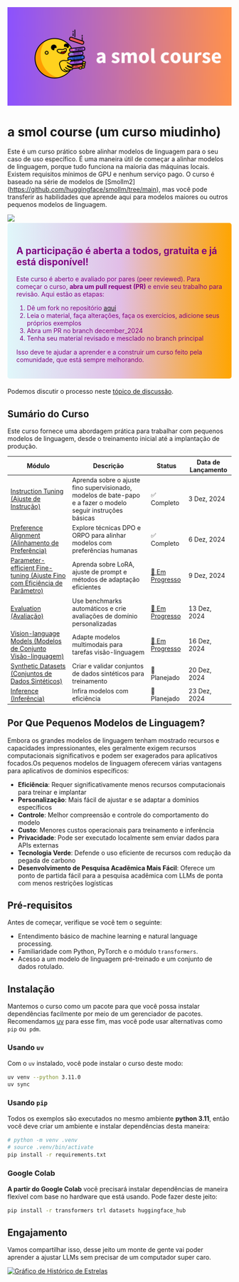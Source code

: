 ![smolcourse image](../banner.png)

# a smol course (um curso miudinho)

Este é um curso prático sobre alinhar modelos de linguagem para o seu caso de uso específico. É uma maneira útil de começar a alinhar modelos de linguagem, porque tudo funciona na maioria das máquinas locais. Existem requisitos mínimos de GPU e nenhum serviço pago. O curso é baseado na série de modelos de [Smollm2] (https://github.com/huggingface/smollm/tree/main), mas você pode transferir as habilidades que aprende aqui para modelos maiores ou outros pequenos modelos de linguagem.

<a href="http://hf.co/join/discord">
<img src="https://img.shields.io/badge/Discord-7289DA?&logo=discord&logoColor=white"/>
</a>

<div style="background: linear-gradient(to right, #e0f7fa, #e1bee7, orange); padding: 20px; border-radius: 5px; margin-bottom: 20px; color: purple;">
    <h2>A participação é aberta a todos, gratuita e já está disponível!</h2>
    <p>Este curso é aberto e avaliado por pares (peer reviewed). Para começar o curso, <strong>abra um pull request (PR)</strong> e envie seu trabalho para revisão. Aqui estão as etapas:</p>
    <ol>
        <li>Dê um fork no repositório <a href="https://github.com/huggingface/smol-course/fork">aqui</a></li>
        <li>Leia o material, faça alterações, faça os exercícios, adicione seus próprios exemplos</li>
        <li>Abra um PR no branch december_2024</li>
        <li>Tenha seu material revisado e mesclado no branch principal</li>
    </ol>
    <p>Isso deve te ajudar a aprender e a construir um curso feito pela comunidade, que está sempre melhorando.</p>
</div>

Podemos discutir o processo neste [tópico de discussão](https://github.com/huggingface/smol-course/discussions/2#discussion-7602932).

## Sumário do Curso

Este curso fornece uma abordagem prática para trabalhar com pequenos modelos de linguagem, desde o treinamento inicial até a implantação de produção.

| Módulo | Descrição | Status | Data de Lançamento |
|--------|-------------|---------|--------------|
| [Instruction Tuning (Ajuste de Instrução)](./1_instruction_tuning) | Aprenda sobre o ajuste fino supervisionado, modelos de bate-papo e a fazer o modelo seguir instruções básicas | ✅ Completo | 3 Dez, 2024 |
| [Preference Alignment (Alinhamento de Preferência)](./2_preference_alignment) | Explore técnicas DPO e ORPO para alinhar modelos com preferências humanas | ✅ Completo  | 6 Dez, 2024 |
| [Parameter-efficient Fine-tuning (Ajuste Fino com Eficiência de Parâmetro)](./3_parameter_efficient_finetuning) | Aprenda sobre LoRA, ajuste de prompt e métodos de adaptação eficientes | [🚧 Em Progresso](https://github.com/huggingface/smol-course/pull/41) | 9 Dez, 2024 |
| [Evaluation (Avaliação)](./4_evaluation) | Use benchmarks automáticos e crie avaliações de domínio personalizadas | [🚧 Em Progresso](https://github.com/huggingface/smol-course/issues/42) | 13 Dez, 2024 |
| [Vision-language Models (Modelos de Conjunto Visão-linguagem)](./5_vision_language_models) | Adapte modelos multimodais para tarefas visão-linguagem | [🚧 Em Progresso](https://github.com/huggingface/smol-course/issues/49) | 16 Dez, 2024 |
| [Synthetic Datasets (Conjuntos de Dados Sintéticos)](./6_synthetic_datasets) | Criar e validar conjuntos de dados sintéticos para treinamento | 📝 Planejado | 20 Dez, 2024 |
| [Inference (Inferência)](./7_inference) | Infira modelos com eficiência | 📝 Planejado | 23 Dez, 2024 |

## Por Que Pequenos Modelos de Linguagem?

Embora os grandes modelos de linguagem tenham mostrado recursos e capacidades impressionantes, eles geralmente exigem recursos computacionais significativos e podem ser exagerados para aplicativos focados.Os pequenos modelos de linguagem oferecem várias vantagens para aplicativos de domínios específicos:

- **Eficiência**: Requer significativamente menos recursos computacionais para treinar e implantar
- **Personalização**: Mais fácil de ajustar e se adaptar a domínios específicos
- **Controle**: Melhor compreensão e controle do comportamento do modelo
- **Custo**: Menores custos operacionais para treinamento e inferência
- **Privacidade**: Pode ser executado localmente sem enviar dados para APIs externas
- **Tecnologia Verde**: Defende o uso eficiente de recursos com redução da pegada de carbono 
- **Desenvolvimento de Pesquisa Acadêmica Mais Fácil**: Oferece um ponto de partida fácil para a pesquisa acadêmica com LLMs de ponta com menos restrições logísticas

## Pré-requisitos

Antes de começar, verifique se você tem o seguinte:
- Entendimento básico de machine learning e natural language processing.
- Familiaridade com Python, PyTorch e o módulo `transformers`.
- Acesso a um modelo de linguagem pré-treinado e um conjunto de dados rotulado.

## Instalação

Mantemos o curso como um pacote para que você possa instalar dependências facilmente por meio de um gerenciador de pacotes. Recomendamos [uv](https://github.com/astral-sh/uv) para esse fim, mas você pode usar alternativas como `pip` ou` pdm`.

### Usando `uv`

Com o `uv` instalado, você pode instalar o curso deste modo:

```bash
uv venv --python 3.11.0
uv sync
```

### Usando `pip`

Todos os exemplos são executados no mesmo ambiente **python 3.11**, então você deve criar um ambiente e instalar dependências desta maneira:

```bash
# python -m venv .venv
# source .venv/bin/activate
pip install -r requirements.txt
```

### Google Colab

**A partir do Google Colab** você precisará instalar dependências de maneira flexível com base no hardware que está usando. Pode fazer deste jeito:

```bash
pip install -r transformers trl datasets huggingface_hub
```

## Engajamento

Vamos compartilhar isso, desse jeito um monte de gente vai poder aprender a ajustar LLMs sem precisar de um computador super caro.

[![Gráfico de Histórico de Estrelas](https://api.star-history.com/svg?repos=huggingface/smol-course&type=Date)](https://star-history.com/#huggingface/smol-course&Date)

